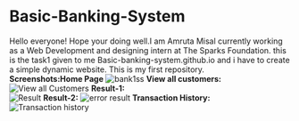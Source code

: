 # Basic-Banking-System

Hello everyone! Hope your doing well.I am Amruta Misal currently working as a Web Development and designing intern at The Sparks Foundation.
this is the task1 given to me Basic-banking-system.github.io and i have to create a simple dynamic website.
This is my first repository.  
**Screenshots:Home Page**
![bank1ss](https://user-images.githubusercontent.com/79842525/126741533-7f8c9400-7a7b-47a3-9884-108d9c93c994.png) 
**View all customers:**
![View all Customers](https://user-images.githubusercontent.com/79842525/126746877-35bcd456-4b3b-4d22-8e7f-ba3680f9548b.png)
**Result-1:**  
![Result](https://user-images.githubusercontent.com/79842525/126747196-f7f273f8-480e-46f5-ab59-f5ce4778ee97.png)
**Result-2:**
![error result](https://user-images.githubusercontent.com/79842525/126747219-bde008bc-8f3c-47f1-b42a-292a88acdc07.png)
**Transaction History:**
![Transaction history](https://user-images.githubusercontent.com/79842525/126747222-9dddd243-f5f4-4441-9e34-91cde60c051d.png)


